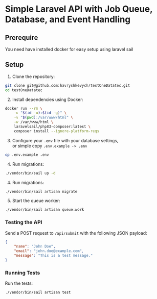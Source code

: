 # Simple Laravel API with Job Queue, Database, and Event Handling

## Prerequire

You need have installed docker for easy setup using laravel sail

## Setup

1. Clone the repository:

```bash
git clone git@github.com:havryshkevych/testOneDatatec.git
cd testOneDatatec
```

2. Install dependencies using Docker:

```bash
docker run --rm \
    -u "$(id -u):$(id -g)" \
    -v "$(pwd):/var/www/html" \
    -w /var/www/html \
    laravelsail/php83-composer:latest \
    composer install --ignore-platform-reqs
```

3. Configure your `.env` file with your database settings,  
   or simple copy `.env.example -> .env`
```bash
cp .env.example .env
```

4. Run migrations:

```bash
./vendor/bin/sail up -d
```

4. Run migrations:

```bash
./vendor/bin/sail artisan migrate
```

5. Start the queue worker:

```bash
./vendor/bin/sail artisan queue:work
```

### Testing the API

Send a POST request to `/api/submit` with the following JSON payload:

```json
{
    "name": "John Doe",
    "email": "john.doe@example.com",
    "message": "This is a test message."
}
```

### Running Tests

Run the tests:

```bash
./vendor/bin/sail artisan test
```
